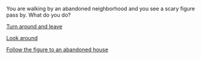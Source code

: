 You are walking by an abandoned neighborhood and you see a scary figure pass by. What do you do?  

[Turn around and leave](killer.md)    

[Look around](clown.md)  

[Follow the figure to an abandoned house](door.md)